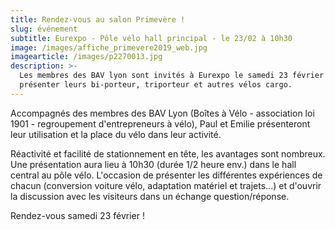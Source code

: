 ```yaml
---
title: Rendez-vous au salon Primevère !
slug: événement
subtitle: Eurexpo - Pôle vélo hall principal - le 23/02 à 10h30
image: /images/affiche_primevere2019_web.jpg
imagearticle: /images/p2270013.jpg
description: >-
  Les membres des BAV lyon sont invités à Eurexpo le samedi 23 février pour
  présenter leurs bi-porteur, triporteur et autres vélos cargo.
---
```

Accompagnés des membres des BAV Lyon (Boîtes à Vélo - association loi 1901 - regroupement d'entrepreneurs à vélo), Paul et Emilie présenteront leur utilisation et la place du vélo dans leur activité. 

Réactivité et facilité de stationnement en tête, les avantages sont nombreux. Une présentation aura lieu à 10h30 (durée 1/2 heure env.) dans le hall central au pôle vélo. L'occasion de présenter les différentes expériences de chacun (conversion voiture vélo, adaptation matériel et trajets...) et d'ouvrir la discussion avec les visiteurs dans un échange question/réponse.

Rendez-vous samedi 23 février !
